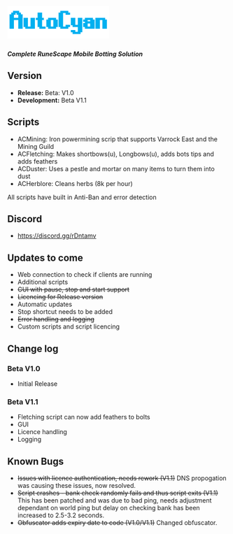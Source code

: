 # ![AutoCyanLogo](/images/logo.PNG)
_**Complete RuneScape Mobile Botting Solution**_



## Version
- **Release:** Beta: V1.0
- **Development:** Beta V1.1

## Scripts
- ACMining: Iron powermining scrip that supports Varrock East and the Mining Guild
- ACFletching: Makes shortbows(u), Longbows(u), adds bots tips and adds feathers
- ACDuster: Uses a pestle and mortar on many items to turn them into dust
- ACHerblore: Cleans herbs (8k per hour)

All scripts have built in Anti-Ban and error detection

## Discord 
- https://discord.gg/rDntamv

## Updates to come
- Web connection to check if clients are running
- Additional scripts
- ~~GUI with pause, stop and start support~~
- ~~Licencing for Release version~~
- Automatic updates
- Stop shortcut needs to be added
- ~~Error handling and logging~~
- Custom scripts and script licencing

## Change log
### Beta V1.0
 - Initial Release
### Beta V1.1
- Fletching script can now add feathers to bolts
- GUI
- Licence handling
- Logging

## Known Bugs
- ~~Issues with licence authentication, needs rework (V1.1)~~ DNS propogation was causing these issues, now resolved.
- ~~Script crashes - bank check randomly fails and thus script exits (V1.1)~~ This has been patched and was due to bad ping, needs adjustment dependant on world ping but delay on checking bank has been increased to 2.5-3.2 seconds.
- ~~Obfuscator adds expiry date to code (V1.0/V1.1)~~ Changed obfuscator.
